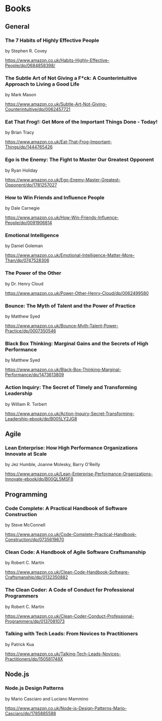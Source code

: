 # Books

## General

### The 7 Habits of Highly Effective People
by Stephen R. Covey

https://www.amazon.co.uk/Habits-Highly-Effective-People/dp/0684858398/

### The Subtle Art of Not Giving a F*ck: A Counterintuitive Approach to Living a Good Life
by Mark Mason

https://www.amazon.co.uk/Subtle-Art-Not-Giving-Counterintuitive/dp/0062457721

### Eat That Frog!: Get More of the Important Things Done - Today!
by Brian Tracy

https://www.amazon.co.uk/Eat-That-Frog-Important-Things/dp/1444765426

### Ego is the Enemy: The Fight to Master Our Greatest Opponent
by Ryan Holiday

https://www.amazon.co.uk/Ego-Enemy-Master-Greatest-Opponent/dp/1781257027

### How to Win Friends and Influence People
by Dale Carnegie

https://www.amazon.co.uk/How-Win-Friends-Influence-People/dp/0091906814

### Emotional Intelligence
by Daniel Goleman

https://www.amazon.co.uk/Emotional-Intelligence-Matter-More-Than/dp/0747528306

### The Power of the Other
by Dr. Henry Cloud

https://www.amazon.co.uk/Power-Other-Henry-Cloud/dp/0062499580

### Bounce: The Myth of Talent and the Power of Practice
by Matthew Syed

https://www.amazon.co.uk/Bounce-Myth-Talent-Power-Practice/dp/0007350546

### Black Box Thinking: Marginal Gains and the Secrets of High Performance
by Matthew Syed

https://www.amazon.co.uk/Black-Box-Thinking-Marginal-Performance/dp/1473613809

### Action Inquiry: The Secret of Timely and Transforming Leadership
by William R. Torbert

https://www.amazon.co.uk/Action-Inquiry-Secret-Transforming-Leadership-ebook/dp/B005LY2JG8

## Agile

### Lean Enterprise: How High Performance Organizations Innovate at Scale
by Jez Humble, Joanne Molesky, Barry O'Reilly

https://www.amazon.co.uk/Lean-Enterprise-Performance-Organizations-Innovate-ebook/dp/B00QL5MSF8

## Programming

### Code Complete: A Practical Handbook of Software Construction
by Steve McConnell

https://www.amazon.co.uk/Code-Complete-Practical-Handbook-Construction/dp/0735619670

### Clean Code: A Handbook of Agile Software Craftsmanship
by Robert C. Martin

https://www.amazon.co.uk/Clean-Code-Handbook-Software-Craftsmanship/dp/0132350882

### The Clean Coder: A Code of Conduct for Professional Programmers
by Robert C. Martin

https://www.amazon.co.uk/Clean-Coder-Conduct-Professional-Programmers/dp/0137081073

### Talking with Tech Leads: From Novices to Practitioners
by Patrick Kua

https://www.amazon.co.uk/Talking-Tech-Leads-Novices-Practitioners/dp/150581748X

## Node.js

### Node.js Design Patterns
by Mario Casciaro and Luciano Mammino 

https://www.amazon.co.uk/Node-js-Design-Patterns-Mario-Casciaro/dp/1785885588


